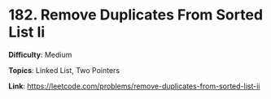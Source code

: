 # 182. Remove Duplicates From Sorted List Ii

**Difficulty**: Medium

**Topics**: Linked List, Two Pointers

**Link**: https://leetcode.com/problems/remove-duplicates-from-sorted-list-ii
